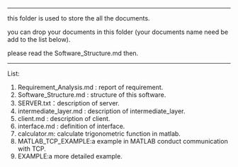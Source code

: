 
---
this folder is used to store the all the documents.

you can drop your documents in this folder (your documents name need be add to the list below).

please read the Software_Structure.md then.

---

List:
1. Requirement_Analysis.md : report of requirement.
2. Software_Structure.md : structure of this software.
3. SERVER.txt：description of server.
4. intermediate_layer.md : description of intermediate_layer.
5. client.md : description of client.
6. interface.md : definition of interface.
7. calculator.m: calculate trigonometric function in matlab.
8. MATLAB_TCP_EXAMPLE:a example in MATLAB conduct communication with TCP.
9. EXAMPLE:a more detailed example.

